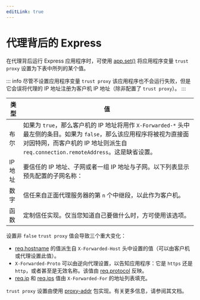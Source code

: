 ```yaml
---
editLink: true
---
```


# 代理背后的 Express

在代理背后运行 Express 应用程序时，可使用 [app.set()](/api/4x#app.set) 将应用程序变量 `trust proxy` 设置为下表中所列的某个值。

::: info
尽管不设置应用程序变量 `trust proxy` 该应用程序也不会运行失败，但是它会误将代理的 IP 地址注册为客户机 IP 地址（除非配置了 `trust proxy`）。
:::

<!-- TODO: -->

| 类型    | 值                                                                                                                                         |
| ----- | ----------------------------------------------------------------------------------------------------------------------------------------- |
| 布尔    | 如果为 `true`，那么客户机的 IP 地址将用作 `X-Forwarded-*` 头中最左侧的条目。如果为 `false`，那么该应用程序将被视为直接面对因特网，而客户机的 IP 地址则派生自 `req.connection.remoteAddress`。这是缺省设置。 |
| IP 地址 | 要信任的 IP 地址、子网或者一组 IP 地址与子网。以下列表显示预先配置的子网名称：                                                                                               |
| 数字    | 信任来自正面代理服务器的第 `n` 个中继段，以此作为客户机。                                                                                                           |
| 函数    | 定制信任实现。仅当您知道自己要做什么时，方可使用该选项。                                                                                                              |

设置非 `false` `trust proxy` 值会导致三个重大变化：

- [req.hostname](/api/4x#req.hostname) 的值派生自 `X-Forwarded-Host` 头中设置的值（可以由客户机或代理设置此值）。
- `X-Forwarded-Proto` 可以由逆向代理设置，以告知应用程序：它是 `https` 还是 `http`，或者甚至是无效名称。该值由 [req.protocol](/api/4x#req.protocol) 反映。
- [req.ip](/api/4x#req.ip) 和 [req.ips](/api/4x#req.ips) 值由 `X-Forwarded-For` 的地址列表填充。

`trust proxy` 设置由使用 [proxy-addr](https://www.npmjs.com/package/proxy-addr) 包实现。有关更多信息，请参阅其文档。

